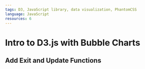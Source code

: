 ```yaml
---
tags: D3, JavaScript library, data visualization, PhantomCSS
language: JavaScript
resources: 6
---
```


# Intro to D3.js with Bubble Charts

## Add Exit and Update Functions
